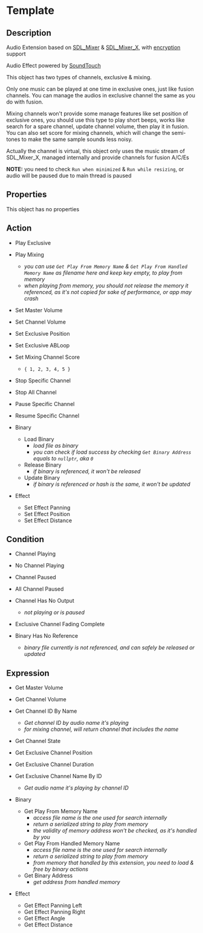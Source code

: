 # Template

## Description

Audio Extension based on [SDL_Mixer](https://github.com/libsdl-org/SDL_mixer) & [SDL_Mixer_X](https://github.com/WohlSoft/SDL-Mixer-X), with [encryption](https://github.com/defisym/OpenFusionExamples/tree/master/Extensions/Encrypter/ToInstall/Files) support

Audio Effect powered by [SoundTouch](http://www.surina.net/soundtouch/index.html)

This object has two types of channels, exclusive & mixing.

Only one music can be played at one time in exclusive ones, just like fusion channels. You can manage the audios in exclusive channel the same as you do with fusion.

Mixing channels won't provide some manage features like set position of exclusive ones, you should use this type to play short beeps, works like search for a spare channel, update channel volume, then play it in fusion. You can also set score for mixing channels, which will change the semi-tones to make the same sample sounds less noisy.

Actually the channel is virtual, this object only uses the music stream of SDL_Mixer_X, managed internally and provide channels for fusion A/C/Es

**NOTE:** you need to check `Run when minimized` & `Run while resizing`, or audio will be paused due to main thread is paused

## Properties

This object has no properties

## Action

- Play Exclusive
- Play Mixing
  - *you can use `Get Play From Memory Name` & `Get Play From Handled Memory Name` as filename here and keep key empty, to play from memory*
  - *when playing from memory, you should not release the memory it referenced, as it's not copied for sake of performance, or app may crash*

- Set Master Volume
- Set Channel Volume

- Set Exclusive Position
- Set Exclusive ABLoop
- Set Mixing Channel Score
  - `{ 1, 2, 3, 4, 5 }`

- Stop Specific Channel
- Stop All Channel
- Pause Specific Channel
- Resume Specific Channel

- Binary
  - Load Binary
    - *load file as binary*
    - *you can check if load success by checking `Get Binary Address` equals to `nullptr`, aka `0`*
  - Release Binary
    - *if binary is referenced, it won't be released*
  - Update Binary
    - *if binary is referenced or hash is the same, it won't be updated*

- Effect
  - Set Effect Panning
  - Set Effect Position
  - Set Effect Distance

## Condition

- Channel Playing
- No Channel Playing

- Channel Paused
- All Channel Paused

- Channel Has No Output
  - *not playing or is paused*

- Exclusive Channel Fading Complete

- Binary Has No Reference
  - *binary file currently is not referenced, and can safely be released or updated*

## Expression

- Get Master Volume
- Get Channel Volume

- Get Channel ID By Name
  - *Get channel ID by audio name it's playing*
  - *for mixing channel, will return channel that includes the name*
- Get Channel State

- Get Exclusive Channel Position
- Get Exclusive Channel Duration
- Get Exclusive Channel Name By ID
  - *Get audio name it's playing by channel ID*

- Binary
  - Get Play From Memory Name
    - *access file name is the one used for search internally*
    - *return a serialized string to play from memory*
    - *the validity of memory address won't be checked, as it's handled by you*
  - Get Play From Handled Memory Name
    - *access file name is the one used for search internally*
    - *return a serialized string to play from memory*
    - *from memory that handled by this extension, you need to load & free by binary actions*
  - Get Binary Address
    - *get address from handled memory*

- Effect
  - Get Effect Panning Left
  - Get Effect Panning Right
  - Get Effect Angle
  - Get Effect Distance
